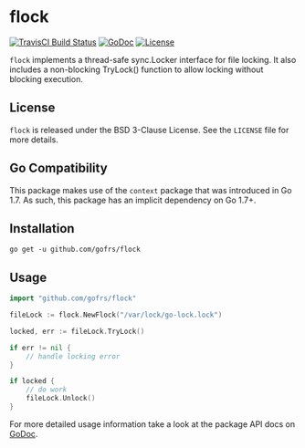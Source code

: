 # flock
[![TravisCI Build Status](https://img.shields.io/travis/gofrs/flock/master.svg?style=flat)](https://travis-ci.org/gofrs/flock)
[![GoDoc](https://img.shields.io/badge/godoc-go--flock-blue.svg?style=flat)](https://godoc.org/github.com/gofrs/flock)
[![License](https://img.shields.io/badge/license-BSD_3--Clause-brightgreen.svg?style=flat)](https://github.com/gofrs/flock/blob/master/LICENSE)

`flock` implements a thread-safe sync.Locker interface for file locking. It also
includes a non-blocking TryLock() function to allow locking without blocking execution.

## License
`flock` is released under the BSD 3-Clause License. See the `LICENSE` file for more details.

## Go Compatibility
This package makes use of the `context` package that was introduced in Go 1.7. As such, this
package has an implicit dependency on Go 1.7+.

## Installation
```
go get -u github.com/gofrs/flock
```

## Usage
```Go
import "github.com/gofrs/flock"

fileLock := flock.NewFlock("/var/lock/go-lock.lock")

locked, err := fileLock.TryLock()

if err != nil {
	// handle locking error
}

if locked {
	// do work
	fileLock.Unlock()
}
```

For more detailed usage information take a look at the package API docs on
[GoDoc](https://godoc.org/github.com/gofrs/flock).
